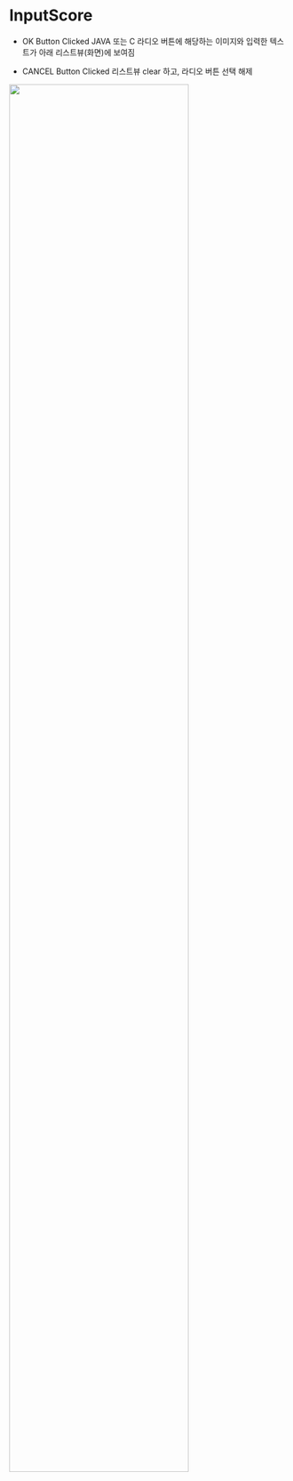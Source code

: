 # InputScore

- OK Button Clicked
JAVA 또는 C 라디오 버튼에 해당하는 이미지와 입력한 텍스트가 아래 리스트뷰(화면)에 보여짐

- CANCEL Button Clicked
리스트뷰 clear 하고, 라디오 버튼 선택 해제

<img width="80%" src="https://user-images.githubusercontent.com/55493421/184545004-7196c122-60d6-4b16-9e15-820a9656d295.jpg"/>
